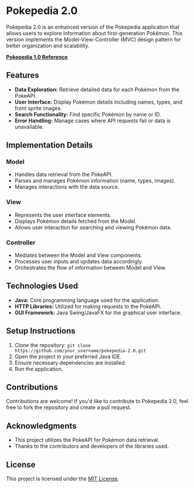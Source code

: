 # Pokepedia 2.0

Pokepedia 2.0 is an enhanced version of the Pokepedia application that allows users to explore information about first-generation Pokémon. This version implements the Model-View-Controller (MVC) design pattern for better organization and scalability.

**[Pokepedia 1.0 Reference](https://github.com/OscarNavarrolol/PokePedia-1.0.git)**

## Features

- **Data Exploration:** Retrieve detailed data for each Pokémon from the PokeAPI.
- **User Interface:** Display Pokémon details including names, types, and front sprite images.
- **Search Functionality:** Find specific Pokémon by name or ID.
- **Error Handling:** Manage cases where API requests fail or data is unavailable.

## Implementation Details

### Model
- Handles data retrieval from the PokeAPI.
- Parses and manages Pokémon information (name, types, images).
- Manages interactions with the data source.

### View
- Represents the user interface elements.
- Displays Pokémon details fetched from the Model.
- Allows user interaction for searching and viewing Pokémon data.

### Controller
- Mediates between the Model and View components.
- Processes user inputs and updates data accordingly.
- Orchestrates the flow of information between Model and View.

## Technologies Used

- **Java:** Core programming language used for the application.
- **HTTP Libraries:** Utilized for making requests to the PokeAPI.
- **GUI Framework:** Java Swing/JavaFX for the graphical user interface.

## Setup Instructions

1. Clone the repository: `git clone https://github.com/your_username/pokepedia-2.0.git`
2. Open the project in your preferred Java IDE.
3. Ensure necessary dependencies are installed.
4. Run the application.

## Contributions

Contributions are welcome! If you'd like to contribute to Pokepedia 2.0, feel free to fork the repository and create a pull request.

## Acknowledgments

- This project utilizes the PokeAPI for Pokémon data retrieval.
- Thanks to the contributors and developers of the libraries used.

## License

This project is licensed under the [MIT License](LICENSE).
